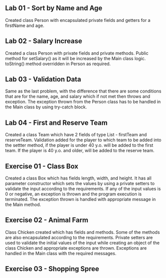 Lab 01 - Sort by Name and Age
-

Created class Person with encapsulated private fields and getters for a firstName and age.

Lab 02 - Salary Increase
-

Created a class Person with private fields and private methods. Public method for setSalary() as it will be increased 
by the Main class logic. toString() method overridden in Person as required. 

Lab 03 - Validation Data
-

Same as the last problem, with the difference that there are some conditions that are for the name, age, and salary which 
if not met then throws and exception. The exception thrown from the Person class has to be handled in the Main class by using 
try-catch block.

Lab 04 - First and Reserve Team
-

Created a class Team which have 2 fields of type List<Person> - firstTeam and reserveTeam. Validation added for the player 
to which team to be added into the settter method, if the player is under 40 y.o. will be added to the first team. If the 
player is 40 y.o. and older, will be added to the reserve team. 

Exercise 01 - Class Box
-

Created a class Box which has fields length, width, and height. It has all parameter constructor which sets the values by 
using a private setters to validate the input according to the requirements. If any of the input values is 0 or negative, 
an exception is thrown and the program execution is terminated. The exception thrown is handled with appropriate message 
in the Main method.

Exercise 02 - Animal Farm
-

Class Chicken created which has fields and methods. Some of the methods are also encapsulated according to the requirements. 
Private setters are used to validate the initial values of the input while creating an object of the class Chicken and 
appropriate exceptions are thrown. Exceptions are handled in the Main class with the required messages. 

Exercise 03 - Shopping Spree
-

